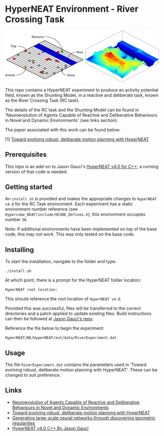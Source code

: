 # HyperNEAT Environment - River Crossing Task

![River Crossing Task and Shunting Model](images/rc_shunting.png)

This repo contains a HyperNEAT experiment to produce an activity potential field, known as the Shunting Model, in a reactive and deliberate task, known as the River Crossing Task (RC task). 

The details of the RC task and the Shunting Model can be found in 'Neuroevolution of Agents Capable of Reactive and Deliberative Behaviours in Novel and Dynamic Environments' (see links section). 

The paper associated with this work can be found below:

[1] [Toward evolving robust, deliberate motion planning with HyperNEAT](http://www.channon.net/alastair/papers/ieeeALife2017alt.pdf)


## Prerequisites

This repo is an add-on to Jason Gauci's [HyperNEAT v4.0 for C++](https://github.com/MisterTea/HyperNEAT); a running version of that code is needed.

## Getting started

An `install.sh` is provided and makes the appropriate changes to `HyperNEAT v4.0` for the RC Task environment. Each experiment has a static environment number reference (see `Hypercube_NEAT/include/HCUBE_Defines.h`), this environment occupies number `30`. 

Note: If additional environments have been implemented on top of the base code, this may not work. This was only tested on the base code.

## Installing

To start the installation, navigate to the folder and type:

```shell
./install.sh
```

At which point, there is a prompt for the HyperNEAT folder location:

```shell
HyperNEAT root location:
```

This should reference the root location of `HyperNEAT v4.0`. 

Provided this was successful, files will be transferred to the correct directories and a patch applied to update existing files. Build instructions can then be followed at [Jason Gauci's repo](https://github.com/MisterTea/HyperNEAT/blob/master/README).

Reference the file below to begin the experiment:

```shell
HyperNEAT/NE/HyperNEAT/out/data/RiverExperiment.dat
```

## Usage

The file `RiverExperiment.dat` contains the parameters used in 'Toward evolving robust, deliberate motion planning with HyperNEAT'. These can be changed to suit preference.

## Links

- [Neuroevolution of Agents Capable of Reactive and Deliberative Behaviours in Novel and Dynamic Environments](http://eprints.keele.ac.uk/30/1/Neuroevolution%20of%20agents%20capable%20of%20reactive%20and%20deliberative%20behaviours%20in%20novel%20and%20dynamic%20environments%20%28AChannon%29.pdf)
- [Toward evolving robust, deliberate motion planning with HyperNEAT](http://www.channon.net/alastair/papers/ieeeALife2017alt.pdf)
- [Generating large-scale neural networks through discovering geometric regularities](http://citeseerx.ist.psu.edu/viewdoc/download?doi=10.1.1.103.2950&rep=rep1&type=pdf)
- [HyperNEAT v4.0 C++ By Jason Gauci](https://github.com/MisterTea/HyperNEAT)